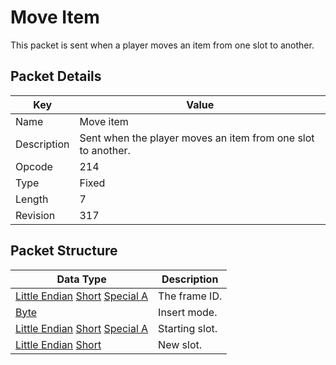 # Move Item
This packet is sent when a player moves an item from one slot to another.

## Packet Details
| Key | Value |
|--|--|
| Name | Move item |
| Description | Sent when the player moves an item from one slot to another. |
| Opcode | 214 |
| Type | Fixed |
| Length | 7 |
| Revision | 317 |

## Packet Structure
| Data Type | Description |
|--|--|
| [Little Endian](/Data-Types.html#little-endian) [Short](/Data-Types.html#common-data-types) [Special A](/Data-Types.html#bespoke-data-types) | The frame ID. |
| [Byte](/Data-Types.html#common-data-types) | Insert mode. |
| [Little Endian](/Data-Types.html#little-endian) [Short](/Data-Types.html#common-data-types) [Special A](/Data-Types.html#bespoke-data-types) | Starting slot. |
| [Little Endian](/Data-Types.html#little-endian) [Short](/Data-Types.html#common-data-types) | New slot. |
